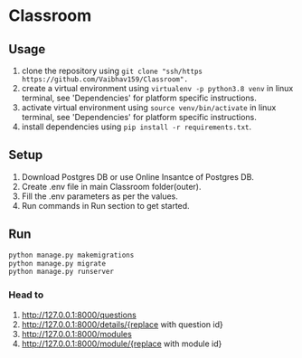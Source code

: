 # Classroom

## Usage

1. clone the repository using `git clone "ssh/https https://github.com/Vaibhav159/Classroom".`
2. create a virtual environment using `virtualenv -p python3.8 venv` in linux terminal, see 'Dependencies' for platform specific instructions.
3. activate virtual environment using `source venv/bin/activate` in linux terminal, see 'Dependencies' for platform specific instructions.
4. install dependencies using `pip install -r requirements.txt`.

## Setup

1. Download Postgres DB or use Online Insantce of Postgres DB.
2. Create .env file in main Classroom folder(outer).
3. Fill the .env parameters as per the values.
4. Run commands in Run section to get started.

## Run

```python
python manage.py makemigrations
python manage.py migrate
python manage.py runserver
```

### Head to

1. http://127.0.0.1:8000/questions
2. http://127.0.0.1:8000/details/{replace with question id}
3. http://127.0.0.1:8000/modules
4. http://127.0.0.1:8000/module/{replace with module id}
